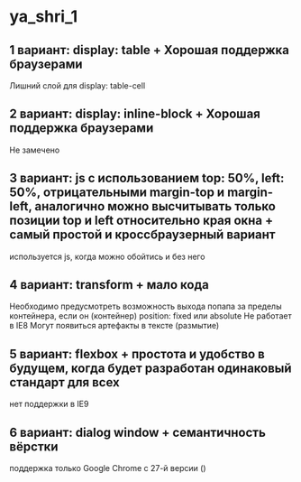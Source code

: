 ya_shri_1
=========
1 вариант: display: table
+
Хорошая поддержка браузерами
-
Лишний слой для display: table-cell

2 вариант: display: inline-block
+
Хорошая поддержка браузерами
-
Не замечено

3 вариант: js с использованием top: 50%, left: 50%, отрицательными margin-top и margin-left, аналогично можно высчитывать только позиции top и left относительно края окна
+
самый простой и кроссбраузерный вариант
-
используется js, когда можно обойтись и без него


4 вариант: transform
+
мало кода
-
Необходимо предусмотреть возможность выхода попапа за пределы контейнера, если он (контейнер) position: fixed или absolute
Не работает в IE8
Могут появиться артефакты в тексте (размытие)

5 вариант: flexbox
+
простота и удобство в будущем, когда будет разработан одинаковый стандарт для всех
-
нет поддержки в IE9

6 вариант: dialog window
+
семантичность вёрстки
-
поддержка только Google Chrome с 27-й версии ()

